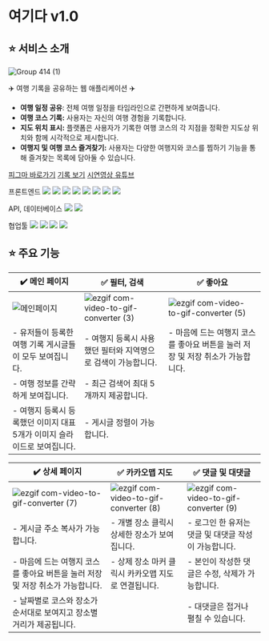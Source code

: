 # 여기다 v1.0
## ⭐️ 서비스 소개

![Group 414 (1)](https://github.com/hayuuna/Yogida/assets/144312023/68d38773-9b6d-42f6-a576-7cc4206a4df7)

✈️ 여행 기록을 공유하는 웹 애플리케이션 ✈️
- **여행 일정 공유**: 전체 여행 일정을 타임라인으로 간편하게 보여줍니다.
- **여행 코스 기록:** 사용자는 자신의 여행 경험을 기록합니다.
- **지도 위치 표시:** 플랫폼은 사용자가 기록한 여행 코스의 각 지점을 정확한 지도상 위치와 함께 시각적으로 제시합니다.
- **여행지 및 여행 코스 즐겨찾기:** 사용자는 다양한 여행지와 코스를 찜하기 기능을 통해 즐겨찾는 목록에 담아둘 수 있습니다.

[피그마 바로가기](https://www.figma.com/file/jDDQBpvGEhXVKGvgZ4L28T/%5B%EC%97%AC%EA%B8%B0%EB%8B%A4%5D-%ED%94%84%EB%A1%9C%ED%86%A0%ED%83%80%EC%9E%85?type=design&node-id=0%3A1&mode=design&t=YqkM2QjziZhWCN7s-1)
[기록 보기](https://zigzag-laser-8a9.notion.site/3a6e030ead374fa496a991f6c5d38b91)
[시연영상 유튜브](https://www.youtube.com/watch?v=z89OTFZoPAA)

프론트엔드 <img src="https://img.shields.io/badge/html5-E34F26?style=flat&logo=html5&logoColor=white"> <img src="https://img.shields.io/badge/javascript-F7DF1E?style=flat&logo=javascript&logoColor=white"> <img src="https://img.shields.io/badge/react-61DAFB?style=flat&logo=react&logoColor=white"> <img src="https://img.shields.io/badge/tailwindcss-06B6D4?style=flat&logo=tailwindcss&logoColor=white"> <img src="https://img.shields.io/badge/react query-FF4154?style=flat&logo=reactquery&logoColor=white"> <img src="https://img.shields.io/badge/recoil-3578E5?style=flat&logo=recoil&logoColor=white"> <img src="https://img.shields.io/badge/yarn-2C8EBB?style=flat&logo=yarn&logoColor=white"> <img src="https://img.shields.io/badge/vite-646CFF?style=flat&logo=vite&logoColor=white">

API, 데이터베이스 <img src="https://img.shields.io/badge/postman-FF6C37?style=flat&logo=postman&logoColor=white"> <img src="https://img.shields.io/badge/mongodb-47A248?style=flat&logo=mongodb&logoColor=white"> 



협업툴 <img src="https://img.shields.io/badge/figma-F24E1E?style=flat&logo=figma&logoColor=white"> <img src="https://img.shields.io/badge/discord-5865F2?style=flat&logo=discord&logoColor=white"> <img src="https://img.shields.io/badge/notion-000000?style=flat&logo=notion&logoColor=white"> <img src="https://img.shields.io/badge/gitlab-FC6D26?style=flat&logo=gitlab&logoColor=white"> 

## ⭐️ 주요 기능

| ✔️ 메인 페이지 | ✅ 필터, 검색 | ✅ 좋아요 |
| --- | --- | --- |
| ![메인페이지](https://github.com/hayuuna/Yogida/assets/144312023/e2bd4fef-c98d-494d-b0e2-735791b2d223) | ![ezgif com-video-to-gif-converter (3)](https://github.com/hayuuna/Yogida/assets/144312023/36c88161-7619-4062-81dc-3f924e8dbe4b) | ![ezgif com-video-to-gif-converter (5)](https://github.com/hayuuna/Yogida/assets/144312023/b90d015c-53d6-46b0-b0fd-9cddd6f06c3e) |
| - 유저들이 등록한 여행 기록 게시글들이 모두 보여집니다.| - 여행지 등록시 사용했던 필터와 지역명으로 검색이 가능합니다. | - 마음에 드는 여행지 코스를 좋아요 버튼을 눌러 저장 및 저장 취소가 가능합니다. | 
| - 여행 정보를 간략하게 보여집니다.| - 최근 검색어 최대 5개까지 제공합니다. | | 
|  - 여행지 등록시 등록했던 이미지 대표 5개가 이미지 슬라이드로 보여집니다. | - 게시글 정렬이 가능합니다.  |  |


| ✔️ 상세 페이지 | ✅ 카카오맵 지도 | ✅ 댓글 및 대댓글 |
| --- | --- | --- |
| ![ezgif com-video-to-gif-converter (7)](https://github.com/hayuuna/Yogida/assets/144312023/51a17f84-8d70-4c67-9194-739100e4738d) | ![ezgif com-video-to-gif-converter (8)](https://github.com/hayuuna/Yogida/assets/144312023/2cacf4e1-860c-45c6-924f-292957e6d4ec) | ![ezgif com-video-to-gif-converter (9)](https://github.com/hayuuna/Yogida/assets/144312023/1421465f-0f9b-4658-9000-9708b343a2ca) |
| - 게시글 주소 복사가 가능합니다. | - 개별 장소 클릭시 상세한 장소가 보여집니다. | - 로그인 한 유저는 댓글 및 대댓글 작성이 가능합니다. | 
| - 마음에 드는 여행지 코스를 좋아요 버튼을 눌러 저장 및 저장 취소가 가능합니다. | - 상제 장소 마커 클릭시 카카오맵 지도로 연결됩니다. | - 본인이 작성한 댓글은 수정, 삭제가 가능합니다. | 
| - 날짜별로 코스와 장소가 순서대로 보여지고 장소별 거리가 제공됩니다. | | - 대댓글은 접거나 펼칠 수 있습니다. |





